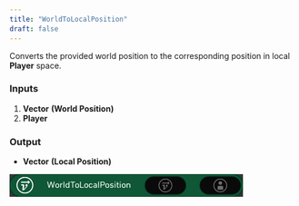 ```yaml
---
title: "WorldToLocalPosition"
draft: false
---
```

Converts the provided world position to the corresponding position in local **Player** space.
### Inputs
1. **Vector**
    **(World Position)**
2. **Player**
### Output
-   **Vector**
    **(Local Position)**

![WorldToLocalPosition](https://raw.githubusercontent.com/battlefield-portal-community/Image-CDN/main/portal_blocks/WorldToLocalPosition.png)